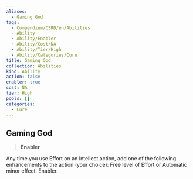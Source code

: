 ```yaml
---
aliases:
  - Gaming God
tags:
  - Compendium/CSRD/en/Abilities
  - Ability
  - Ability/Enabler
  - Ability/Cost/NA
  - Ability/Tier/High
  - Ability/Categories/Cure
title: Gaming God
collection: Abilities
kind: Ability
action: false
enabler: true
cost: NA
tier: High
pools: []
categories:
  - Cure
---
```

## Gaming God    
>**Enabler**  
    
Any time you use Effort on an Intellect action, add one of the following enhancements to the action (your choice): Free level of Effort or Automatic minor effect. Enabler.